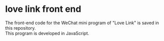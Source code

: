 # love link front end
The front-end code for the WeChat mini program of "Love Link" is saved in this repository.<Br> This program is developed in JavaScript.

